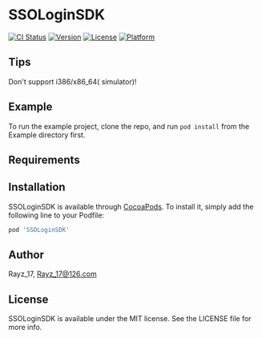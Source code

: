 # SSOLoginSDK

[![CI Status](https://img.shields.io/travis/Rayzhen007/SSOLoginSDK.svg?style=flat)](https://travis-ci.org/Rayzhen007/SSOLoginSDK)
[![Version](https://img.shields.io/cocoapods/v/SSOLoginSDK.svg?style=flat)](https://cocoapods.org/pods/SSOLoginSDK)
[![License](https://img.shields.io/cocoapods/l/SSOLoginSDK.svg?style=flat)](https://cocoapods.org/pods/SSOLoginSDK)
[![Platform](https://img.shields.io/cocoapods/p/SSOLoginSDK.svg?style=flat)](https://cocoapods.org/pods/SSOLoginSDK)

## Tips
Don't support i386/x86_64( simulator)!

## Example

To run the example project, clone the repo, and run `pod install` from the Example directory first.

## Requirements

## Installation

SSOLoginSDK is available through [CocoaPods](https://cocoapods.org). To install
it, simply add the following line to your Podfile:

```ruby
pod 'SSOLoginSDK'
```

## Author

Rayz_17, Rayz_17@126.com

## License

SSOLoginSDK is available under the MIT license. See the LICENSE file for more info.
